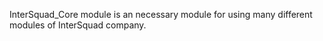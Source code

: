 InterSquad_Core module is an necessary module for using many different modules of InterSquad company.